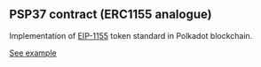 ## PSP37 contract (ERC1155 analogue)

Implementation of [EIP-1155](https://eips.ethereum.org/EIPS/eip-1155) token standard in Polkadot blockchain.

[See example](https://supercolony-net.github.io/openbrush-contracts/smart-contracts/psp37/psp37)
